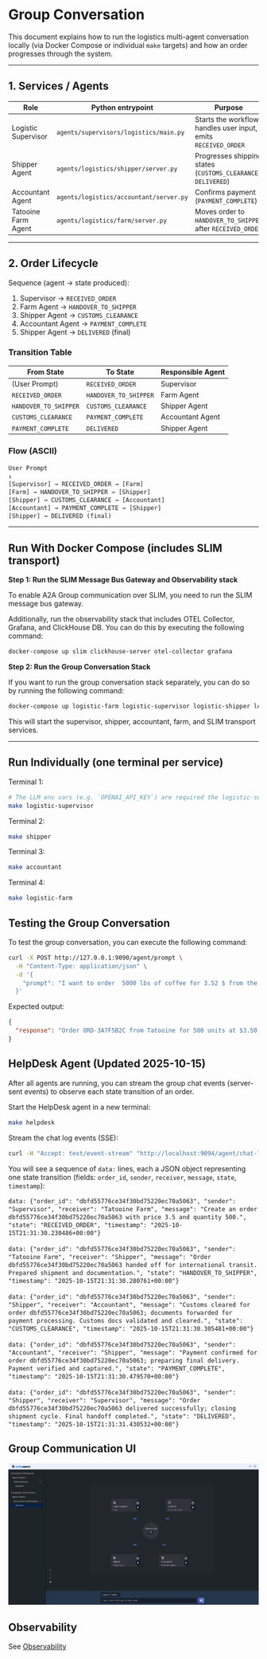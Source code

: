 # Group Conversation

This document explains how to run the logistics multi-agent conversation locally (via Docker Compose or individual `make` targets) and how an order progresses through the system.

---

## 1. Services / Agents

| Role                | Python entrypoint                       | Purpose                                                         |
| ------------------- |-----------------------------------------| --------------------------------------------------------------- |
| Logistic Supervisor | `agents/supervisors/logistics/main.py`  | Starts the workflow, handles user input, emits `RECEIVED_ORDER` |
| Shipper Agent       | `agents/logistics/shipper/server.py`    | Progresses shipping states (`CUSTOMS_CLEARANCE`, `DELIVERED`)   |
| Accountant Agent    | `agents/logistics/accountant/server.py` | Confirms payment (`PAYMENT_COMPLETE`)                           |
| Tatooine Farm Agent | `agents/logistics/farm/server.py`       | Moves order to `HANDOVER_TO_SHIPPER` after `RECEIVED_ORDER`     |

---

## 2. Order Lifecycle

Sequence (agent → state produced):

1. Supervisor → `RECEIVED_ORDER`
2. Farm Agent → `HANDOVER_TO_SHIPPER`
3. Shipper Agent → `CUSTOMS_CLEARANCE`
4. Accountant Agent → `PAYMENT_COMPLETE`
5. Shipper Agent → `DELIVERED` (final)

### Transition Table

| From State            | To State              | Responsible Agent |
| --------------------- | --------------------- | ----------------- |
| (User Prompt)         | `RECEIVED_ORDER`      | Supervisor        |
| `RECEIVED_ORDER`      | `HANDOVER_TO_SHIPPER` | Farm Agent        |
| `HANDOVER_TO_SHIPPER` | `CUSTOMS_CLEARANCE`   | Shipper Agent     |
| `CUSTOMS_CLEARANCE`   | `PAYMENT_COMPLETE`    | Accountant Agent  |
| `PAYMENT_COMPLETE`    | `DELIVERED`           | Shipper Agent     |

### Flow (ASCII)

```
User Prompt
↓
[Supervisor] → RECEIVED_ORDER → [Farm]
[Farm] → HANDOVER_TO_SHIPPER → [Shipper]
[Shipper] → CUSTOMS_CLEARANCE → [Accountant]
[Accountant] → PAYMENT_COMPLETE → [Shipper]
[Shipper] → DELIVERED (final)
```

---

## Run With Docker Compose (includes SLIM transport)

**Step 1: Run the SLIM Message Bus Gateway and Observability stack**

To enable A2A Group communication over SLIM, you need to run the SLIM message bus gateway.

Additionally, run the observability stack that includes OTEL Collector, Grafana, and ClickHouse DB. You can do this by executing the following command:

```sh
docker-compose up slim clickhouse-server otel-collector grafana
```

**Step 2: Run the Group Conversation Stack**

If you want to run the group conversation stack separately, you can do so by running the following command:

```sh
docker-compose up logistic-farm logistic-supervisor logistic-shipper logistic-accountant
```

This will start the supervisor, shipper, accountant, farm, and SLIM transport services.

---

## Run Individually (one terminal per service)

Terminal 1:

```sh
# The LLM env vars (e.g. `OPENAI_API_KEY`) are required the logistic-supervisor.
make logistic-supervisor
```

Terminal 2:

```sh
make shipper
```

Terminal 3:

```sh
make accountant
```

Terminal 4:

```sh
make logistic-farm
```

## Testing the Group Conversation

To test the group conversation, you can execute the following command:

```sh
curl -X POST http://127.0.0.1:9090/agent/prompt \
  -H "Content-Type: application/json" \
  -d '{
    "prompt": "I want to order  5000 lbs of coffee for 3.52 $ from the Tatooine farm."
  }'
```

Expected output:

```json
{
  "response": "Order ORD-3A7F5B2C from Tatooine for 500 units at $3.50 has been successfully delivered."
}
```

## HelpDesk Agent (Updated 2025-10-15)

After all agents are running, you can stream the group chat events (server-sent events) to observe each state transition of an order.

Start the HelpDesk agent in a new terminal:
```sh
make helpdesk
```

Stream the chat log events (SSE):
```sh
curl -H "Accept: text/event-stream" "http://localhost:9094/agent/chat-logs"
```

You will see a sequence of `data:` lines, each a JSON object representing one state transition (fields: `order_id`, `sender`, `receiver`, `message`, `state`, `timestamp`):

```
data: {"order_id": "dbfd55776ce34f30bd75220ec70a5063", "sender": "Supervisor", "receiver": "Tatooine Farm", "message": "Create an order dbfd55776ce34f30bd75220ec70a5063 with price 3.5 and quantity 500.", "state": "RECEIVED_ORDER", "timestamp": "2025-10-15T21:31:30.230486+00:00"}

data: {"order_id": "dbfd55776ce34f30bd75220ec70a5063", "sender": "Tatooine Farm", "receiver": "Shipper", "message": "Order dbfd55776ce34f30bd75220ec70a5063 handed off for international transit. Prepared shipment and documentation.", "state": "HANDOVER_TO_SHIPPER", "timestamp": "2025-10-15T21:31:30.280761+00:00"}

data: {"order_id": "dbfd55776ce34f30bd75220ec70a5063", "sender": "Shipper", "receiver": "Accountant", "message": "Customs cleared for order dbfd55776ce34f30bd75220ec70a5063; documents forwarded for payment processing. Customs docs validated and cleared.", "state": "CUSTOMS_CLEARANCE", "timestamp": "2025-10-15T21:31:30.305481+00:00"}

data: {"order_id": "dbfd55776ce34f30bd75220ec70a5063", "sender": "Accountant", "receiver": "Shipper", "message": "Payment confirmed for order dbfd55776ce34f30bd75220ec70a5063; preparing final delivery. Payment verified and captured.", "state": "PAYMENT_COMPLETE", "timestamp": "2025-10-15T21:31:30.479570+00:00"}

data: {"order_id": "dbfd55776ce34f30bd75220ec70a5063", "sender": "Shipper", "receiver": "Supervisor", "message": "Order dbfd55776ce34f30bd75220ec70a5063 delivered successfully; closing shipment cycle. Final handoff completed.", "state": "DELIVERED", "timestamp": "2025-10-15T21:31:31.430532+00:00"}
```

## Group Communication UI

![Group Communication UI](../images/group_communication_ui.png)

## Observability

See [Observability](../README.md#observability)

